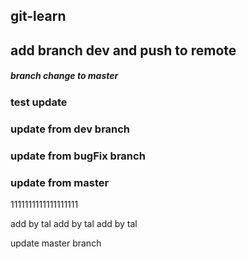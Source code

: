 ## git-learn

## add branch dev and push to remote

##### branch change to master

### test update

### update from dev branch

### update from bugFix branch

### update from master

1111111111111111111


add by tal
add by tal
add by tal

update master branch